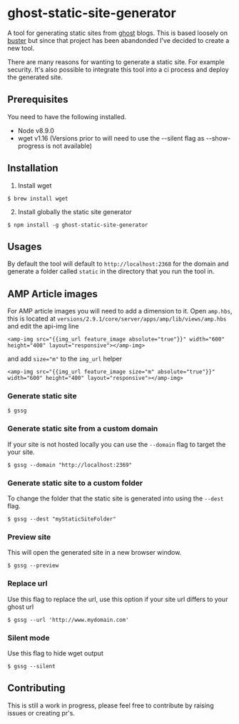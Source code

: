 # ghost-static-site-generator
A tool for generating static sites from [ghost](https://ghost.org/) blogs. This is based loosely on [buster](https://github.com/axitkhurana/buster) but since that project has been abandonded I've decided to create a new tool. 

There are many reasons for wanting to generate a static site. For example security. It's also possible to integrate this tool into a ci process and deploy the generated site.

## Prerequisites
You need to have the following installed.
- Node v8.9.0
- wget v1.16 (Versions prior to will need to use the --silent flag as --show-progress is not available)

## Installation
1. Install wget
```
$ brew install wget
```
2. Install globally the static site generator
```
$ npm install -g ghost-static-site-generator
```

## Usages

By default the tool will default to `http://localhost:2368` for the domain and generate a folder called `static` in the directory that you run the tool in.

## AMP Article images
For AMP article images you will need to add a dimension to it. Open `amp.hbs`, this is located at `versions/2.9.1/core/server/apps/amp/lib/views/amp.hbs` and edit the api-img line
```
<amp-img src="{{img_url feature_image absolute="true"}}" width="600" height="400" layout="responsive"></amp-img>
```
and add `size="m"` to the `img_url` helper
```
<amp-img src="{{img_url feature_image size="m" absolute="true"}}" width="600" height="400" layout="responsive"></amp-img>
```
### Generate static site
```
$ gssg
```

### Generate static site from a custom domain
If your site is not hosted locally you can use the `--domain` flag to target the your site.
```
$ gssg --domain "http://localhost:2369"
```

### Generate static site to a custom folder
To change the folder that the static site is generated into using the `--dest` flag.
```
$ gssg --dest "myStaticSiteFolder"
```

### Preview site
This will open the generated site in a new browser window.
```
$ gssg --preview
```

### Replace url
Use this flag to replace the url, use this option if your site url differs to your ghost url
```
$ gssg --url 'http://www.mydomain.com'
```

### Silent mode
Use this flag to hide wget output
```
$ gssg --silent
```

## Contributing

This is still a work in progress, please feel free to contribute by raising issues or creating pr's.

